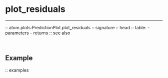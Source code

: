 # plot_residuals
----------------

:: atom.plots:PredictionPlot.plot_residuals
    :: signature
    :: head
    :: table:
        - parameters
        - returns
    :: see also

<br>

## Example

:: examples

